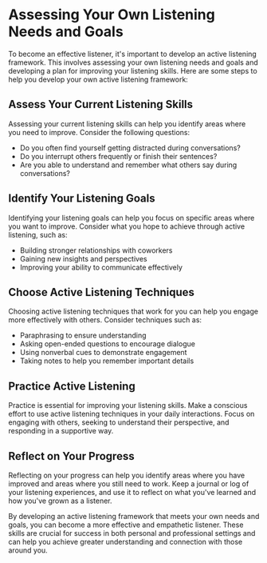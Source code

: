 Assessing Your Own Listening Needs and Goals
=================================================================================================

To become an effective listener, it's important to develop an active listening framework. This involves assessing your own listening needs and goals and developing a plan for improving your listening skills. Here are some steps to help you develop your own active listening framework:

Assess Your Current Listening Skills
------------------------------------

Assessing your current listening skills can help you identify areas where you need to improve. Consider the following questions:

* Do you often find yourself getting distracted during conversations?
* Do you interrupt others frequently or finish their sentences?
* Are you able to understand and remember what others say during conversations?

Identify Your Listening Goals
-----------------------------

Identifying your listening goals can help you focus on specific areas where you want to improve. Consider what you hope to achieve through active listening, such as:

* Building stronger relationships with coworkers
* Gaining new insights and perspectives
* Improving your ability to communicate effectively

Choose Active Listening Techniques
----------------------------------

Choosing active listening techniques that work for you can help you engage more effectively with others. Consider techniques such as:

* Paraphrasing to ensure understanding
* Asking open-ended questions to encourage dialogue
* Using nonverbal cues to demonstrate engagement
* Taking notes to help you remember important details

Practice Active Listening
-------------------------

Practice is essential for improving your listening skills. Make a conscious effort to use active listening techniques in your daily interactions. Focus on engaging with others, seeking to understand their perspective, and responding in a supportive way.

Reflect on Your Progress
------------------------

Reflecting on your progress can help you identify areas where you have improved and areas where you still need to work. Keep a journal or log of your listening experiences, and use it to reflect on what you've learned and how you've grown as a listener.

By developing an active listening framework that meets your own needs and goals, you can become a more effective and empathetic listener. These skills are crucial for success in both personal and professional settings and can help you achieve greater understanding and connection with those around you.
